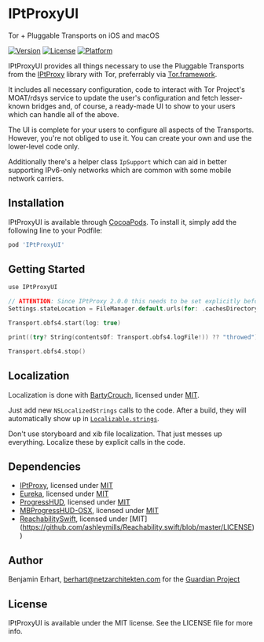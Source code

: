 # IPtProxyUI

Tor + Pluggable Transports on iOS and macOS

[![Version](https://img.shields.io/cocoapods/v/IPtProxyUI.svg?style=flat)](https://cocoapods.org/pods/IPtProxyUI)
[![License](https://img.shields.io/cocoapods/l/IPtProxyUI.svg?style=flat)](https://cocoapods.org/pods/IPtProxyUI)
[![Platform](https://img.shields.io/cocoapods/p/IPtProxyUI.svg?style=flat)](https://cocoapods.org/pods/IPtProxyUI)

IPtProxyUI provides all things necessary to use the Pluggable Transports from the 
[IPtProxy](https://github.com/tladesignz/IPtProxy) library with Tor,
preferrably via [Tor.framework](https://github.com/iCepa/Tor.framework). 

It includes all necessary configuration, code to interact with Tor Project's MOAT/rdsys 
service to update the user's configuration and fetch lesser-known bridges and, of course, a 
ready-made UI to show to your users which can handle all of the above.

The UI is complete for your users to configure all aspects of the Transports.
However, you're not obliged to use it. You can create your own and use the lower-level code
only.

Additionally there's a helper class `IpSupport` which can aid in better supporting
IPv6-only networks which are common with some mobile network carriers.


## Installation

IPtProxyUI is available through [CocoaPods](https://cocoapods.org). To install
it, simply add the following line to your Podfile:

```ruby
pod 'IPtProxyUI'
```

## Getting Started

```swift
use IPtProxyUI

// ATTENTION: Since IPtProxy 2.0.0 this needs to be set explicitly before starting a transport!
Settings.stateLocation = FileManager.default.urls(for: .cachesDirectory, in: .userDomainMask).first!.appendingPathComponent("pt_state")

Transport.obfs4.start(log: true)

print((try? String(contentsOf: Transport.obfs4.logFile!)) ?? "throwed")

Transport.obfs4.stop()
```


## Localization

Localization is done with [BartyCrouch](https://github.com/Flinesoft/BartyCrouch),
licensed under [MIT](https://github.com/Flinesoft/BartyCrouch/blob/main/LICENSE).

Just add new `NSLocalizedStrings` calls to the code. After a build, they will 
automatically show up in [`Localizable.strings`](IPtProxyUI/Assets/en.lproj/Localizable.strings).

Don't use storyboard and xib file localization. That just messes up everything.
Localize these by explicit calls in the code.


## Dependencies

- [IPtProxy](https://github.com/tladesignz/IPtProxy), licensed under [MIT](https://github.com/tladesignz/IPtProxy/blob/master/LICENSE)
- [Eureka](https://github.com/xmartlabs/Eureka), licensed under [MIT](https://github.com/xmartlabs/Eureka/blob/master/LICENSE)
- [ProgressHUD](https://github.com/relatedcode/ProgressHUD), licensed under [MIT](https://github.com/relatedcode/ProgressHUD/blob/master/LICENSE)
- [MBProgressHUD-OSX](https://github.com/Foxnolds/MBProgressHUD-OSX), licensed under [MIT](https://github.com/Foxnolds/MBProgressHUD-OSX/blob/master/LICENSE)
- [ReachabilitySwift](https://github.com/ashleymills/Reachability.swift), licensed under [MIT] (https://github.com/ashleymills/Reachability.swift/blob/master/LICENSE))

## Author

Benjamin Erhart, berhart@netzarchitekten.com
for the [Guardian Project](https://guardianproject.info)

## License

IPtProxyUI is available under the MIT license. See the LICENSE file for more info.
